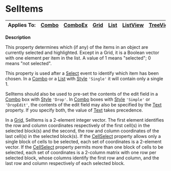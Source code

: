 




<h1 class="heading"><span class="name">SelItems</span></h1>

| Applies To: | [Combo](../a-z/combo.md) | [ComboEx](../a-z/comboex.md) | [Grid](../a-z/grid.md) | [List](../a-z/list.md) | [ListView](../a-z/listview.md) | [TreeView](../a-z/treeview.md) |
| --- | --- | --- | --- | --- | --- | ---  |


**Description**


This property determines which (if any) of the items in an object are currently selected and highlighted. Except in a Grid, it is a Boolean vector with one element per item in the list. A value of 1 means "selected"; 0 means "not selected".


This property is used after a [Select](../a-z/select.md) event to identify which item has been chosen. In a [Combo](../a-z/combo.md) or a [List](../a-z/list.md) with [Style](../a-z/style.md) `'Single'` it will contain only a single 1.


SelItems should also be used to pre-set the contents of the edit field in a [Combo](../a-z/combo.md) box with [Style](../a-z/style.md) `'Drop'`. In [Combo](../a-z/combo.md) boxes with [Style](../a-z/style.md) `'Simple'` or `'DropEdit'`, the contents of the edit field may also be specified by the [Text](../a-z/text.md) property. If you specify both, the value of [Text](../a-z/text.md) takes precedence.


In a [Grid,](../a-z/grid.md) SelItems is a 2-element integer vector. The first element identifies the row and column coordinates respectively of the first cell(s) in the selected block(s) and the second, the row and column coordinates of the last cell(s) in the selected block(s). If the [CellSelect](../a-z/cellselect.md) property allows only a single block of cells to be selected, each set of coordinates is a 2-element vector. If the [CellSelect](../a-z/cellselect.md) property permits more than one block of cells to be selected, each set of coordinates is a 2-column matrix with one row per selected block, whose columns identify the first row and column, and the last row and column respectively of each selected block.



